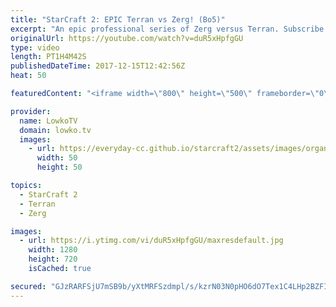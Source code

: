```yaml
---
title: "StarCraft 2: EPIC Terran vs Zerg! (Bo5)"
excerpt: "An epic professional series of Zerg versus Terran. Subscribe for more videos: http://lowko.tv/youtube Epic Zerg vs Protoss: https://goo.gl/qeUdf6  This is commentary of an epic Zerg versus Terran series between two professional StarCraft 2 progamers. The Zerg, known by the nickname of Rogue is the current"
originalUrl: https://youtube.com/watch?v=duR5xHpfgGU
type: video
length: PT1H4M42S
publishedDateTime: 2017-12-15T12:42:56Z
heat: 50

featuredContent: "<iframe width=\"800\" height=\"500\" frameborder=\"0\" src=\"https://www.youtube.com/embed/duR5xHpfgGU\" allow=\"accelerometer; autoplay; encrypted-media; gyroscope; picture-in-picture\" allowfullscreen></iframe>"

provider:
  name: LowkoTV
  domain: lowko.tv
  images:
    - url: https://everyday-cc.github.io/starcraft2/assets/images/organizations/lowko.tv-50x50.jpg
      width: 50
      height: 50

topics:
  - StarCraft 2
  - Terran
  - Zerg

images:
  - url: https://i.ytimg.com/vi/duR5xHpfgGU/maxresdefault.jpg
    width: 1280
    height: 720
    isCached: true

secured: "GJzRARFSjU7mSB9b/yXtMRFSzdmpl/s/kzrN03N0pHO6dO7Tex1C4LHp2BZFIh2k7tvYzpwoiE+XFRlkdgk47ooFJr+bwTQhtbzUd4Fn3mL1Zb7cktnVNefpGadUXrJbUGOBI4EJSwbGaFxHrZWqsNFxVz51meGuGvUnsOMrlTeWI2/pL0/5rZDDJv03ZXBQyHpkkEVhwGjdkStenei81A8LvsKNeYbsX7dpWIpdYV/HXd1cj8Neppcp/Z2uQBqP2uTPxi/JhVotXk7cdMf82EJjC1FMzLusVoN8ahs0h4f/VK9/5eWnM6RUD6y+6bKrYwHBfWkPkdtOtGZxWdrIr5YqnJMuWoxXhiJgETt0guOdjjsPOrS/wPRtjE6y8Tj/bZtnMbEr+qkAzquhenT6vCLozg3nHbkM5LQupMj9MyiX2oFFbHzqAO4rMNAwaq/n;01rABbPkewWze9vhVTXNfg=="
---
```


